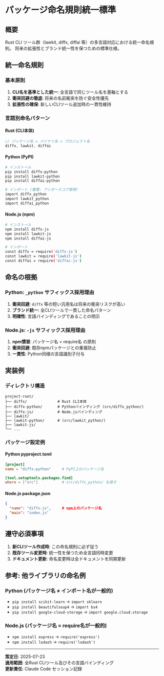 # パッケージ命名規則統一標準

## 概要

Rust CLI ツール群（lawkit, diffx, diffai 等）の多言語対応における統一命名規則。
将来の拡張性とブランド統一性を保つための標準仕様。

## 統一命名規則

### 基本原則

1. **CLI名を基準とした統一**: 全言語で同じツール名を基軸とする
2. **衝突回避の徹底**: 将来の名前衝突を防ぐ安全性優先
3. **拡張性の確保**: 新しいCLIツール追加時の一貫性維持

### 言語別命名パターン

#### **Rust (CLI本体)**
```rust
// パッケージ名 = バイナリ名 = プロジェクト名
diffx, lawkit, diffai
```

#### **Python (PyPI)**
```bash
# インストール
pip install diffx-python
pip install lawkit-python  
pip install diffai-python

# インポート (重要: アンダースコア使用)
import diffx_python
import lawkit_python
import diffai_python
```

#### **Node.js (npm)**
```bash
# インストール
npm install diffx-js
npm install lawkit-js
npm install diffai-js

# インポート
const diffx = require('diffx-js')
const lawkit = require('lawkit-js')
const diffai = require('diffai-js')
```

## 命名の根拠

### Python: `_python` サフィックス採用理由

1. **衝突回避**: `diffx` 等の短い汎用名は将来の衝突リスクが高い
2. **ブランド統一**: 全CLIツールで一貫した命名パターン
3. **明確性**: 言語バインディングであることの明示

### Node.js: `-js` サフィックス採用理由

1. **npm慣習**: パッケージ名 = require名 の原則
2. **衝突回避**: 既存npmパッケージとの重複防止
3. **一貫性**: Python同様の言語識別子付与

## 実装例

### ディレクトリ構造
```
project-root/
├── diffx/              # Rust CLI本体
├── diffx-python/       # Pythonバインディング (src/diffx_python/)
├── diffx-js/           # Node.jsバインディング  
├── lawkit/
├── lawkit-python/      # (src/lawkit_python/)
├── lawkit-js/
└── ...
```

### パッケージ設定例

#### Python pyproject.toml
```toml
[project]
name = "diffx-python"     # PyPI上のパッケージ名

[tool.setuptools.packages.find]
where = ["src"]           # src/diffx_python/ を探す
```

#### Node.js package.json
```json
{
  "name": "diffx-js",     # npm上のパッケージ名
  "main": "index.js"
}
```

## 遵守必須事項

1. **新CLIツール作成時**: この命名規則に必ず従う
2. **既存ツール変更時**: 統一性を保つため全言語同時変更
3. **ドキュメント更新**: 命名変更時は全ドキュメントを同期更新

## 参考: 他ライブラリの命名例

### Python (パッケージ名 ≠ インポート名が一般的)
- `pip install scikit-learn` → `import sklearn`
- `pip install beautifulsoup4` → `import bs4`
- `pip install google-cloud-storage` → `import google.cloud.storage`

### Node.js (パッケージ名 = require名が一般的)
- `npm install express` → `require('express')`
- `npm install lodash` → `require('lodash')`

---

**策定日**: 2025-07-23  
**適用範囲**: 全Rust CLIツール及びその言語バインディング  
**更新責任**: Claude Code セッション記録